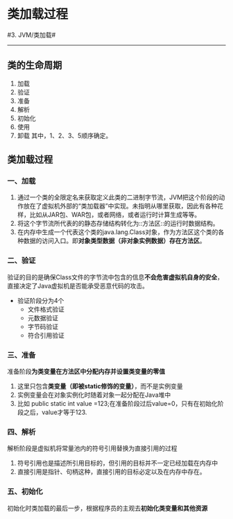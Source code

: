 # 类加载过程
#3. JVM/类加载#
- - - -
## 类的生命周期
1. 加载
2. 验证
3. 准备
4. 解析
5. 初始化
6. 使用
7. 卸载
其中，1、2、3、5顺序确定。

## 类加载过程
### 一、加载
1. 通过一个类的全限定名来获取定义此类的二进制字节流，JVM把这个阶段的动作放在了虚拟机外部的“类加载器”中实现。未指明从哪里获取，因此有各种花样，比如从JAR包、WAR包，或者网络，或者运行时计算生成等等。
2. 将这个字节流所代表的的静态存储结构转化为::方法区::的运行时数据结构。
3. 在内存中生成一个代表这个类的java.lang.Class对象，作为方法区这个类的各种数据的访问入口。即**对象类型数据（非对象实例数据）存在方法区**。

### 二、验证
验证的目的是确保Class文件的字节流中包含的信息**不会危害虚拟机自身的安全**，直接决定了Java虚拟机是否能承受恶意代码的攻击。
* 验证阶段分为4个
	* 文件格式验证
	* 元数据验证
	* 字节码验证
	* 符合引用验证

### 三、准备
准备阶段**为类变量在方法区中分配内存并设置类变量的零值**
1. 这里只包含**类变量（即被static修饰的变量）**，而不是实例变量
2. 实例变量会在对象实例化时随着对象一起分配在Java堆中
3. 比如 public static int value =123;在准备阶段过后value=0，只有在初始化阶段之后，value才等于123.

### 四、解析
解析阶段是虚拟机将常量池内的符号引用替换为直接引用的过程
1. 符号引用也是描述所引用目标的，但引用的目标并不一定已经加载在内存中
2. 直接引用是指针、句柄这种，直接引用的目标必定以及在内存中存在。

### 五、初始化
初始化时类加载的最后一步，根据程序员的主观去**初始化类变量和其他资源**